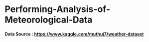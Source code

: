 # Performing-Analysis-of-Meteorological-Data
#### Data Source : https://www.kaggle.com/muthuj7/weather-dataset
